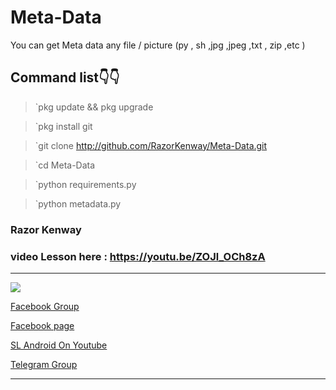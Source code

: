 # Meta-Data
You can get Meta data  any file / picture     (py , sh ,jpg ,jpeg ,txt , zip ,etc )



## Command list👇👇

>`pkg update && pkg upgrade

>`pkg install git

>`git clone http://github.com/RazorKenway/Meta-Data.git

>`cd Meta-Data

>`python requirements.py

>`python metadata.py


### Razor Kenway

### video Lesson here : https://youtu.be/ZOJl_OCh8zA



<hr colour="Red">

<img src="IMG_20201226_231517.png" size ="15">

<br>



<a href="https://www.facebook.com/groups/277920623081269/?ref=share">Facebook Group </a>

<a href="https://www.facebook.com/SLAndroidD/">Facebook page </a>

<a href="https://www.youtube.com/c/SLAndroid"> SL Android On Youtube  </a>

<a href="https://t.me/joinchat/MaJux1c8gdMW2GSqCpEBxQ"> Telegram Group </a>

<hr colour="Red" size="10">


